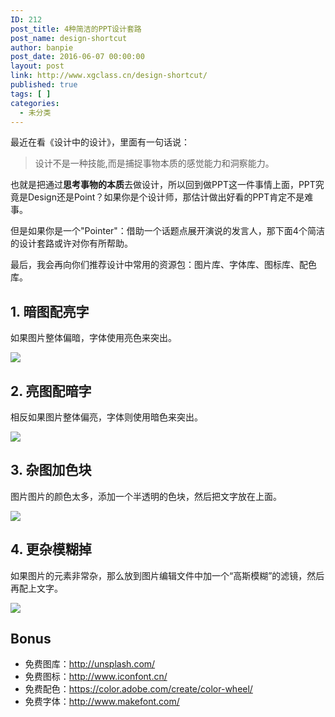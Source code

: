 ```yaml
---
ID: 212
post_title: 4种简洁的PPT设计套路
post_name: design-shortcut
author: banpie
post_date: 2016-06-07 00:00:00
layout: post
link: http://www.xgclass.cn/design-shortcut/
published: true
tags: [ ]
categories:
  - 未分类
---
```

最近在看《设计中的设计》，里面有一句话说：

> 设计不是一种技能,而是捕捉事物本质的感觉能力和洞察能力。

也就是把通过**思考事物的本质**去做设计，所以回到做PPT这一件事情上面，PPT究竟是Design还是Point？如果你是个设计师，那估计做出好看的PPT肯定不是难事。

但是如果你是一个"Pointer"：借助一个话题点展开演说的发言人，那下面4个简洁的设计套路或许对你有所帮助。

最后，我会再向你们推荐设计中常用的资源包：图片库、字体库、图标库、配色库。

## 1\. 暗图配亮字

如果图片整体偏暗，字体使用亮色来突出。

![][1]

## 2\. 亮图配暗字

相反如果图片整体偏亮，字体则使用暗色来突出。

![][2]

## 3\. 杂图加色块

图片图片的颜色太多，添加一个半透明的色块，然后把文字放在上面。

![][3]

## 4\. 更杂模糊掉

如果图片的元素非常杂，那么放到图片编辑文件中加一个“高斯模糊”的滤镜，然后再配上文字。

![][4]

## Bonus

*   免费图库：<http://unsplash.com/>
*   免费图标：<http://www.iconfont.cn/>
*   免费配色：<https://color.adobe.com/create/color-wheel/>
*   免费字体：<http://www.makefont.com/>

 [1]: http://www.banpie.info/wp-content/uploads/2018/11/color/color.001.jpeg
 [2]: http://www.banpie.info/wp-content/uploads/2018/11/color/color.002.jpeg
 [3]: http://www.banpie.info/wp-content/uploads/2018/11/color/color.003.jpeg
 [4]: http://www.banpie.info/wp-content/uploads/2018/11/color/color.004.jpeg